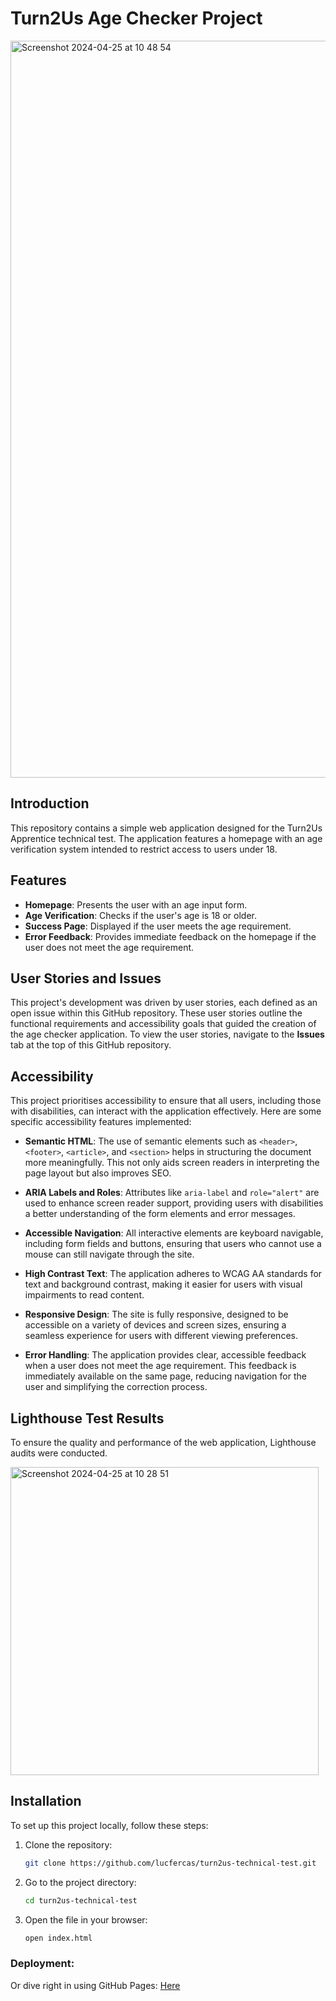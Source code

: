 # Turn2Us Age Checker Project

<img width="1179" alt="Screenshot 2024-04-25 at 10 48 54" src="https://github.com/lucfercas/turn2us-technical-test/assets/121562718/35a0b033-d25c-4ce3-aa84-ec78d0dca8ab">

## Introduction

This repository contains a simple web application designed for the Turn2Us Apprentice technical test. The application features a homepage with an age verification system intended to restrict access to users under 18.

## Features

- **Homepage**: Presents the user with an age input form.
- **Age Verification**: Checks if the user's age is 18 or older.
- **Success Page**: Displayed if the user meets the age requirement.
- **Error Feedback**: Provides immediate feedback on the homepage if the user does not meet the age requirement.

## User Stories and Issues

This project's development was driven by user stories, each defined as an open issue within this GitHub repository. These user stories outline the functional requirements and accessibility goals that guided the creation of the age checker application. To view the user stories, navigate to the **Issues** tab at the top of this GitHub repository.

## Accessibility

This project prioritises accessibility to ensure that all users, including those with disabilities, can interact with the application effectively. Here are some specific accessibility features implemented:

- **Semantic HTML**: The use of semantic elements such as `<header>`, `<footer>`, `<article>`, and `<section>` helps in structuring the document more meaningfully. This not only aids screen readers in interpreting the page layout but also improves SEO.

- **ARIA Labels and Roles**: Attributes like `aria-label` and `role="alert"` are used to enhance screen reader support, providing users with disabilities a better understanding of the form elements and error messages.

- **Accessible Navigation**: All interactive elements are keyboard navigable, including form fields and buttons, ensuring that users who cannot use a mouse can still navigate through the site.

- **High Contrast Text**: The application adheres to WCAG AA standards for text and background contrast, making it easier for users with visual impairments to read content.

- **Responsive Design**: The site is fully responsive, designed to be accessible on a variety of devices and screen sizes, ensuring a seamless experience for users with different viewing preferences.

- **Error Handling**: The application provides clear, accessible feedback when a user does not meet the age requirement. This feedback is immediately available on the same page, reducing navigation for the user and simplifying the correction process.

## Lighthouse Test Results

To ensure the quality and performance of the web application, Lighthouse audits were conducted.

<img width="493" alt="Screenshot 2024-04-25 at 10 28 51" src="https://github.com/lucfercas/turn2us-technical-test/assets/121562718/403aa5ab-e4df-437a-8630-74d283c78309">


## Installation

To set up this project locally, follow these steps:

1. Clone the repository:
   ```bash
   git clone https://github.com/lucfercas/turn2us-technical-test.git

2. Go to the project directory:
   ```sh
   cd turn2us-technical-test
   ```

3. Open the file in your browser:
   ```sh
   open index.html
   ```

### Deployment:

Or dive right in using GitHub Pages: [Here](https://lucfercas.github.io/turn2us-technical-test/)
